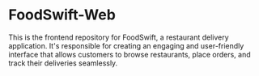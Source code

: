 # FoodSwift-Web
This is the frontend repository for FoodSwift, a restaurant delivery application. It's responsible for creating an engaging and user-friendly interface that allows customers to browse restaurants, place orders, and track their deliveries seamlessly.
